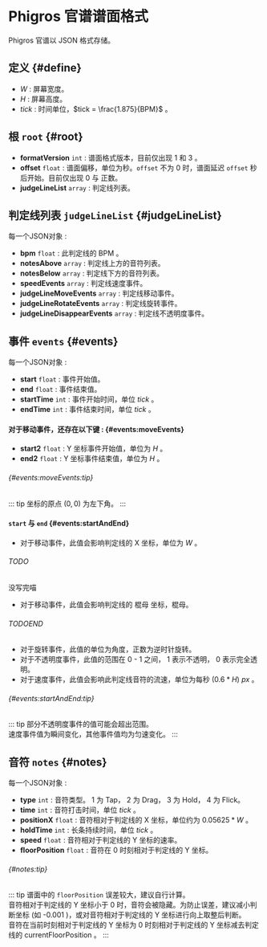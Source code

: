 # Phigros 官谱谱面格式
Phigros 官谱以 JSON 格式存储。

## 定义 {#define}
- $W$ : 屏幕宽度。
- $H$ : 屏幕高度。
- $tick$ : 时间单位，$tick = \frac{1.875}{BPM}$ 。

## 根 `root` {#root}
- **formatVersion** `int` : 谱面格式版本，目前仅出现 1 和 3 。
- **offset** `float` : 谱面偏移，单位为秒。`offset` 不为 0 时，谱面延迟 `offset` 秒后开始。目前仅出现 0 与 正数。
- **judgeLineList** `array` : 判定线列表。

## 判定线列表 `judgeLineList` {#judgeLineList}
每一个JSON对象 :
- **bpm** `float` : 此判定线的 BPM 。
- **notesAbove** `array` : 判定线上方的音符列表。
- **notesBelow** `array` : 判定线下方的音符列表。
- **speedEvents** `array` : 判定线速度事件。
- **judgeLineMoveEvents** `array` : 判定线移动事件。
- **judgeLineRotateEvents** `array` : 判定线旋转事件。
- **judgeLineDisappearEvents** `array` : 判定线不透明度事件。

## 事件 `events` {#events}
每一个JSON对象 :
- **start** `float` : 事件开始值。
- **end** `float` : 事件结束值。
- **startTime** `int` : 事件开始时间，单位 $tick$ 。
- **endTime** `int` : 事件结束时间，单位 $tick$ 。

#### 对于移动事件，还存在以下键 : {#events:moveEvents}
- **start2** `float` : Y 坐标事件开始值，单位为 $H$ 。
- **end2** `float` : Y 坐标事件结束值，单位为 $H$ 。

###### {#events:moveEvents:tip}
::: tip
坐标的原点 $(0, 0)$ 为左下角。
:::

#### `start` 与 `end` {#events:startAndEnd}
- 对于移动事件，此值会影响判定线的 X 坐标，单位为 $W$ 。<Badge type="tip" text="formatVersion 3" />
###### TODO
没写完喵
- 对于移动事件，此值会影响判定线的 棍母 坐标，棍母。<Badge type="tip" text="formatVersion 1" />
###### TODOEND
- 对于旋转事件，此值的单位为角度，正数为逆时针旋转。
- 对于不透明度事件，此值的范围在 0 - 1 之间， 1 表示不透明， 0 表示完全透明。
- 对于速度事件，此值会影响此判定线音符的流速，单位为每秒 $(0.6 * H)$ $px$ 。

###### {#events:startAndEnd:tip}
::: tip
部分不透明度事件的值可能会超出范围。  
速度事件值为瞬间变化，其他事件值均为匀速变化。
:::

## 音符 `notes` {#notes}
每一个JSON对象 :
- **type** `int` : 音符类型。 1 为 Tap， 2 为 Drag， 3 为 Hold， 4 为 Flick。
- **time** `int` : 音符打击时间，单位 $tick$ 。
- **positionX** `float` : 音符相对于判定线的 X 坐标，单位约为 $0.05625 * W$ 。
- **holdTime** `int` : 长条持续时间，单位 $tick$ 。
- **speed** `float` : 音符相对于判定线的 Y 坐标的速率。
- **floorPosition** `float` : 音符在 0 时刻相对于判定线的 Y 坐标。

###### {#notes:tip}
::: tip
谱面中的 `floorPosition` 误差较大，建议自行计算。  
音符相对于判定线的 Y 坐标小于 0 时，音符会被隐藏。为防止误差，建议减小判断坐标 (如 -0.001 )，或对音符相对于判定线的 Y 坐标进行向上取整后判断。  
音符在当前时刻相对于判定线的 Y 坐标为 0 时刻相对于判定线的 Y 坐标减去判定线的 currentFloorPosition 。
:::
